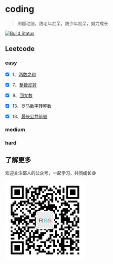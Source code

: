 # coding

> 刷题动脑，防老年痴呆，防少年痴呆，努力成长

[![Build Status](https://travis-ci.com/ataola/coding.svg?branch=master)](./coverage/lcov-report/index.html)

## Leetcode

### easy

- [x] 1、[两数之和](./note/leetcode/1-two-sum.md)

- [x] 7、[整数反转](./note/leetcode/7-reverse-integer.md)

- [x] 9、[回文数](./note/leetcode/9-palindrome-number.md)

- [x] 13、[罗马数字转整数](./note/leetcode/13-roman-to-integer.md)

- [x] 13、[最长公共前缀](./note/leetcode/14-longest-common-prefix.md)

### medium

### hard

## 了解更多

欢迎关注鄙人的公众号，一起学习，共同成长:smile:

![](img/wechat-cnroadbridge.jpg)

